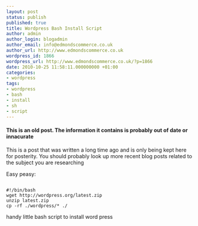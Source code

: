 ```yaml
---
layout: post
status: publish
published: true
title: Wordpress Bash Install Script
author: admin
author_login: blogadmin
author_email: info@edmondscommerce.co.uk
author_url: http://www.edmondscommerce.co.uk
wordpress_id: 1866
wordpress_url: http://www.edmondscommerce.co.uk/?p=1866
date: 2010-10-25 11:58:11.000000000 +01:00
categories:
- wordpress
tags:
- wordpress
- bash
- install
- sh
- script
---
```

<div class="oldpost"><h4>This is an old post. The information it contains is probably out of date or innacurate</h4>
<p>
This is a post that was written a long time ago and is only being kept here for posterity.
You should probably look up more recent blog posts related to the subject you are researching
</p>
</div>
Easy peasy:

```

#!/bin/bash
wget http://wordpress.org/latest.zip
unzip latest.zip
cp -rf ./wordpress/* ./

```

handy little bash script to install word press

